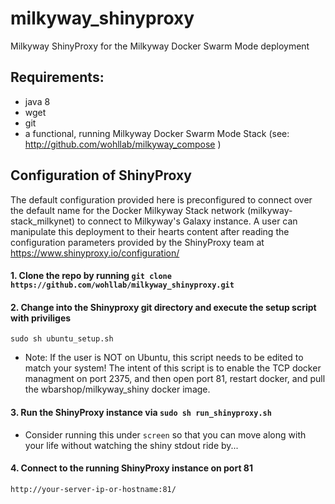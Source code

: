 # milkyway_shinyproxy
Milkyway ShinyProxy for the Milkyway Docker Swarm Mode deployment

## **Requirements:**
- java 8
- wget
- git
- a functional, running Milkyway Docker Swarm Mode Stack (see: http://github.com/wohllab/milkyway_compose )

## Configuration of ShinyProxy
The default configuration provided here is preconfigured to connect over the default name for the Docker Milkyway Stack network (milkyway-stack_milkynet) to connect to Milkyway's Galaxy instance.
A user can manipulate this deployment to their hearts content after reading the configuration parameters provided by the ShinyProxy team at https://www.shinyproxy.io/configuration/

#### 1. Clone the repo by running `git clone https://github.com/wohllab/milkyway_shinyproxy.git`

#### 2. Change into the Shinyproxy git directory and execute the setup script with priviliges
```sudo sh ubuntu_setup.sh```
- Note: If the user is NOT on Ubuntu, this script needs to be edited to match your system!  The intent of this script is to enable the TCP docker managment on port 2375, and then open port 81, restart docker, and pull the wbarshop/milkyway_shiny docker image.

#### 3. Run the ShinyProxy instance via `sudo sh run_shinyproxy.sh`
- Consider running this under `screen` so that you can move along with your life without watching the shiny stdout ride by...

#### 4. Connect to the running ShinyProxy instance on port 81
```http://your-server-ip-or-hostname:81/```
